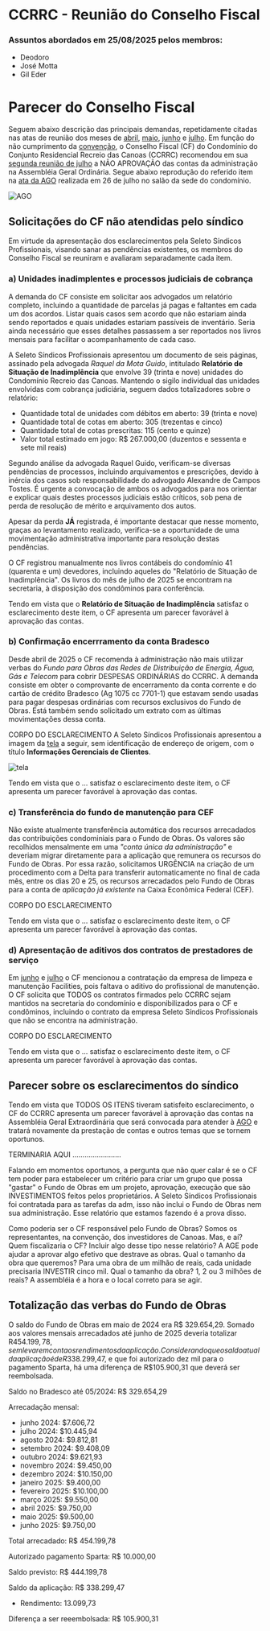 # CCRRC - Reunião do Conselho Fiscal

### Assuntos abordados em 25/08/2025 pelos membros:

- Deodoro
- José Motta
- Gil Eder

# Parecer do Conselho Fiscal

Seguem abaixo descrição das principais demandas, repetidamente citadas nas atas de reunião dos meses de [abril](https://github.com/recreiocanoas/cf/blob/main/2025.04.12.cf.reuniao.md), [maio](https://github.com/recreiocanoas/cf/blob/main/2025.05.17.cf.reuniao.md), [junho](https://github.com/recreiocanoas/cf/blob/main/2025.06.16.cf.reuniao.md) e [julho](https://github.com/recreiocanoas/cf/blob/main/2025.07.14.cf.reuniao.md). Em função do não cumprimento da [convenção](https://github.com/recreiocanoas/cf/blob/main/convencao.pdf), o Conselho Fiscal (CF) do Condomínio do Conjunto Residencial Recreio das Canoas (CCRRC) recomendou em sua [segunda reunião de julho](https://github.com/recreiocanoas/cf/blob/main/2025.07.22.cf.reuniao.md) a NÃO APROVAÇÃO das contas da administração na Assembléia Geral Ordinária. Segue abaixo reprodução do referido item na [ata da AGO](https://github.com/recreiocanoas/cf/blob/main/2025.07.26.ago.ata.pdf) realizada em 26 de julho no salão da sede do condomínio.

![AGO](2025.07.26.crrc.ago.contas.png)

## Solicitações do CF não atendidas pelo síndico

Em virtude da apresentação dos esclarecimentos pela Seleto Síndicos Profissionais, visando sanar as pendências existentes, os membros do Conselho Fiscal se reuniram e avaliaram separadamente cada item.

### a) Unidades inadimplentes e processos judiciais de cobrança

A demanda do CF consiste em solicitar aos advogados um relatório completo, incluindo a quantidade de parcelas já pagas e faltantes em cada um dos acordos. Listar quais casos sem acordo que não estariam ainda sendo reportados e quais unidades estariam passíveis de inventário. Seria ainda necessário que esses detalhes passassem a ser reportados nos livros mensais para facilitar o acompanhamento de cada caso.

A Seleto Síndicos Profissionais apresentou um documento de seis páginas, assinado pela advogada *Raquel da Mota Guido*, intitulado **Relatório de Situação de Inadimplência** que envolve 39 (trinta e nove) unidades do Condomínio Recreio das Canoas. Mantendo o sigilo individual das unidades envolvidas com cobrança judiciária, seguem dados totalizadores sobre o relatório:

- Quantidade total de unidades com débitos em aberto: 39 (trinta e nove)
- Quantidade total de cotas em aberto: 305 (trezentas e cinco)
- Quantidade total de cotas prescritas: 115 (cento e quinze)
- Valor total estimado em jogo: R$ 267.000,00 (duzentos e sessenta e sete mil reais)

Segundo análise da advogada Raquel Guido, verificam-se diversas pendências de processos, incluindo arquivamentos e prescrições, devido à inércia dos casos sob responsabilidade do advogado Alexandre de Campos Tostes. É urgente a convocação de ambos os advogados para nos orientar e explicar quais destes processos judiciais estão críticos, sob pena de perda de resolução de mérito e arquivamento dos autos.

Apesar da perda **JÁ** registrada, é importante destacar que nesse momento, graças ao levantamento realizado, verifica-se a oportunidade de uma movimentação administrativa importante para resolução destas pendências.

O CF registrou manualmente nos livros contábeis do condomínio 41 (quarenta e um) devedores, incluindo aqueles do "Relatório de Situação de Inadimplência". Os livros do mês de julho de 2025 se encontram na secretaria, à disposição dos condôminos para conferência.

Tendo em vista que o **Relatório de Situação de Inadimplência** satisfaz o esclarecimento deste item, o CF apresenta um parecer favorável à aprovação das contas.

### b) Confirmação encerrramento da conta Bradesco

Desde abril de 2025 o CF recomenda à administração não mais utilizar verbas do *Fundo para Obras das Redes de Distribuição de Energia, Água, Gás e Telecom* para cobrir DESPESAS ORDINÁRIAS do CCRRC. A demanda consiste em obter o comprovante de encerramento da conta corrente e do cartão de crédito Bradesco (Ag 1075 cc 7701-1) que estavam sendo usadas para pagar despesas ordinárias com recursos exclusivos do Fundo de Obras. Está também sendo solicitado um extrato com as últimas movimentações dessa conta.

CORPO DO ESCLARECIMENTO
A Seleto Síndicos Profissionais apresentou a imagem da [tela](https://github.com/recreiocanoas/cf/blob/main/2025.08.25.cf.reuniao/WhatsApp-image-2.jpeg) a seguir, sem identificação de endereço de origem, com o título **Informações Gerenciais de Clientes**.

![tela](https://github.com/recreiocanoas/cf/blob/main/2025.08.25.cf.reuniao/WhatsApp-image-2.jpeg)

Tendo em vista que o ... satisfaz o esclarecimento deste item, o CF apresenta um parecer favorável à aprovação das contas.

### c) Transferência do fundo de manutenção para CEF

Não existe atualmente transferência automática dos recursos arrecadados das contribuições condominiais para o Fundo de Obras. Os valores são recolhidos mensalmente em uma *"conta única da administração"* e deveriam migrar diretamente para a aplicação que remunera os recursos do Fundo de Obras. Por essa razão, solicitamos URGÊNCIA na criação de um procedimento com a Delta para transferir automaticamente no final de cada mês, entre os dias 20 e 25, os recursos arrecadados pelo Fundo de Obras para a conta de *aplicação já existente* na Caixa Econômica Federal (CEF).

CORPO DO ESCLARECIMENTO

Tendo em vista que o ... satisfaz o esclarecimento deste item, o CF apresenta um parecer favorável à aprovação das contas.

### d) Apresentação de aditivos dos contratos de prestadores de serviço

Em [junho](https://github.com/recreiocanoas/cf/blob/main/2025.06.16.cf.reuniao.md) e [julho](https://github.com/recreiocanoas/cf/blob/main/2025.07.14.cf.reuniao.md) o CF mencionou a contratação da empresa de limpeza e manutenção Facilities, pois faltava o aditivo do profissional de manutenção. O CF solicita que TODOS os contratos firmados pelo CCRRC sejam mantidos na secretaria do condomínio e disponibilizados para o CF e condôminos, incluindo o contrato da empresa Seleto Síndicos Profissionais que não se encontra na administração.

CORPO DO ESCLARECIMENTO

Tendo em vista que o ... satisfaz o esclarecimento deste item, o CF apresenta um parecer favorável à aprovação das contas.

## Parecer sobre os esclarecimentos do síndico

Tendo em vista que TODOS OS ITENS tiveram satisfeito esclarecimento, o CF do CCRRC apresenta um parecer favorável à aprovação das contas na Assembléia Geral Extraordinária que será convocada para atender à [AGO](https://github.com/recreiocanoas/cf/blob/main/2025.07.26.ago.ata.pdf) e tratará novamente da prestação de contas e outros temas que se tornem oportunos.

TERMINARIA AQUI ........................

Falando em momentos oportunos, a pergunta que não quer calar é se o CF tem poder para estabelecer um critério para criar um grupo que possa "gastar" o Fundo de Obras em um projeto, aprovação, execução que são INVESTIMENTOS feitos pelos proprietários. A Seleto Síndicos Profissionais foi contratada para as tarefas da adm, isso não inclui o Fundo de Obras nem sua administração. Esse relatório que estamos fazendo é a prova disso.

Como poderia ser o CF responsável pelo Fundo de Obras? Somos os representantes, na convenção, dos investidores de Canoas. Mas, e aí? Quem fiscalizaria o CF? Incluir algo desse tipo nesse relatório? A AGE pode ajudar a aprovar algo efetivo que destrave as obras. Qual o tamanho da obra que queremos? Para uma obra de um milhão de reais, cada unidade precisaria INVESTIR cinco mil. Qual o tamanho da obra? 1, 2 ou 3 milhões de reais? A assembléia é a hora e o local correto para se agir.

## Totalização das verbas do Fundo de Obras

O saldo do Fundo de Obras em maio de 2024 era R$ 329.654,29. Somado aos valores mensais arrecadados até junho de 2025 deveria totalizar R$454.199,78, sem levar em conta os rendimentos da aplicação. Considerando que o saldo atual da aplicação é de R$338.299,47, e que foi autorizado dez mil para o pagamento Sparta, há uma diferença de R$105.900,31 que deverá ser reembolsada.

Saldo no Bradesco até 05/2024:        R$ 329.654,29

Arrecadação mensal:
- junho 2024:       $7.606,72
- julho 2024:      $10.445,94
- agosto 2024:      $9.812,81
- setembro 2024:    $9.408,09
- outubro 2024:     $9.621,93
- novembro 2024:    $9.450,00
- dezembro 2024:   $10.150,00
- janeiro 2025:     $9.400,00
- fevereiro 2025:  $10.100,00
- março 2025:       $9.550,00
- abril 2025:       $9.750,00
- maio 2025:        $9.500,00
- junho 2025:       $9.750,00

Total arrecadado:               R$ 454.199,78

Autorizado pagamento Sparta:    R$ 10.000,00

Saldo previsto:                 R$ 444.199,78

Saldo da aplicação:             R$ 338.299,47
- Rendimento:       13.099,73

Diferença a ser reeembolsada:   R$ 105.900,31
